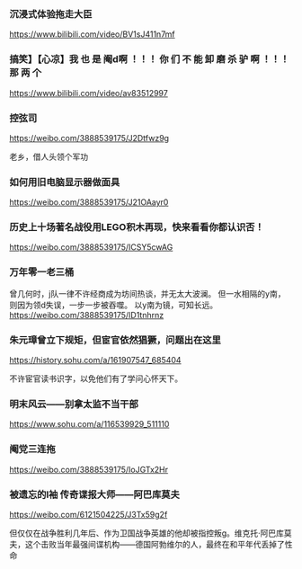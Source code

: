 ### 沉浸式体验拖走大臣
https://www.bilibili.com/video/BV1sJ411n7mf

### 搞笑】【心凉】我 也 是 阉d啊 ！！！ 你 们 不 能 卸 磨 杀 驴 啊 ！！！ 那 两 个
https://www.bilibili.com/video/av83512997

### 控弦司
https://weibo.com/3888539175/J2Dtfwz9g

老乡，借人头领个军功

### 如何用旧电脑显示器做面具
https://weibo.com/3888539175/J21OAayr0

### 历史上十场著名战役用LEGO积木再现，快来看看你都认识否！
https://weibo.com/3888539175/ICSY5cwAG

### 万年零一老三桶
曾几何时，j队一律不许经商成为坊间热谈，并无太大波澜。
但一水相隔的y南，则因为领d失误，一步一步被吞噬。
以y南为镜，可知长远。
https://weibo.com/3888539175/ID1tnhrnz

### 朱元璋曾立下规矩，但宦官依然猖獗，问题出在这里
https://history.sohu.com/a/161907547_685404

不许宦官读书识字，以免他们有了学问心怀天下。

### 明末风云——别拿太监不当干部
https://www.sohu.com/a/116539929_511110

### 阉党三连拖
https://weibo.com/3888539175/IoJGTx2Hr

### 被遗忘的l袖 传奇谍报大师——阿巴库莫夫
https://weibo.com/6121504225/J3Tx59g2f

但仅仅在战争胜利几年后、作为卫国战争英雄的他却被指控叛g。维克托·阿巴库莫夫，这个击败当年最强间谍机构——德国阿勃维尔的人，最终在和平年代丢掉了性命
